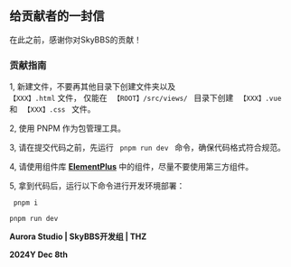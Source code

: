 ## **给贡献者的一封信**

在此之前，感谢你对SkyBBS的贡献！

### 贡献指南

1, 新建文件，不要再其他目录下创建文件夹以及 <code> 【XXX】.html</code> 文件，
仅能在 <code> 【ROOT】/src/views/ </code> 目录下创建 <code> 【XXX】.vue </code> 和 <code> 【XXX】.css </code> 文件。

2, 使用 PNPM 作为包管理工具。

3, 请在提交代码之前，先运行 <code> pnpm run dev </code> 命令，确保代码格式符合规范。

4, 请使用组件库 **[ElementPlus](https://element-plus.org/zh-CN/component)** 中的组件，尽量不要使用第三方组件。

5, 拿到代码后，运行以下命令进行开发环境部署：

<code> pnpm i</code>

<code>pnpm run dev</code>

**Aurora Studio | SkyBBS开发组 | THZ**

**2024Y Dec 8th**
